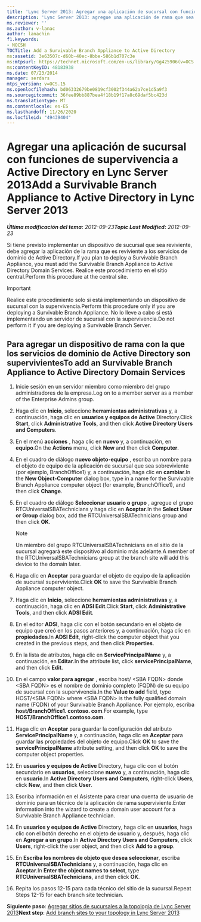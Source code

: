 ```yaml
---
title: 'Lync Server 2013: Agregar una aplicación de sucursal con funciones de supervivencia a Active Directory'
description: 'Lync Server 2013: agregue una aplicación de rama que sea superviviente a Active Directory.'
ms.reviewer: ''
ms.author: v-lanac
author: lanachin
f1.keywords:
- NOCSH
TOCTitle: Add a Survivable Branch Appliance to Active Directory
ms:assetid: 3e63507c-d60b-40ec-8bbe-586b1d707c3e
ms:mtpsurl: https://technet.microsoft.com/en-us/library/Gg425906(v=OCS.15)
ms:contentKeyID: 48183938
ms.date: 07/23/2014
manager: serdars
mtps_version: v=OCS.15
ms.openlocfilehash: bd06332679be0819cf3002f344a62a7ce1d5a9f3
ms.sourcegitcommit: 36fee89bb887bea4f18b19f17a8c69daf5bc423d
ms.translationtype: MT
ms.contentlocale: es-ES
ms.lasthandoff: 11/26/2020
ms.locfileid: "49439404"
---
```

# <a name="add-a-survivable-branch-appliance-to-active-directory-in-lync-server-2013"></a><span data-ttu-id="fda6c-103">Agregar una aplicación de sucursal con funciones de supervivencia a Active Directory en Lync Server 2013</span><span class="sxs-lookup"><span data-stu-id="fda6c-103">Add a Survivable Branch Appliance to Active Directory in Lync Server 2013</span></span>

<div data-xmlns="http://www.w3.org/1999/xhtml">

<div class="topic" data-xmlns="http://www.w3.org/1999/xhtml" data-msxsl="urn:schemas-microsoft-com:xslt" data-cs="https://msdn.microsoft.com/">

<div data-asp="https://msdn2.microsoft.com/asp">



</div>

<div id="mainSection">

<div id="mainBody"><span data-ttu-id="fda6c-104">

<span> </span></span><span class="sxs-lookup"><span data-stu-id="fda6c-104">

<span> </span></span></span>

<span data-ttu-id="fda6c-105">_**Última modificación del tema:** 2012-09-23_</span><span class="sxs-lookup"><span data-stu-id="fda6c-105">_**Topic Last Modified:** 2012-09-23_</span></span>

<span data-ttu-id="fda6c-106">Si tiene previsto implementar un dispositivo de sucursal que sea reviviente, debe agregar la aplicación de la rama que es reviviente a los servicios de dominio de Active Directory.</span><span class="sxs-lookup"><span data-stu-id="fda6c-106">If you plan to deploy a Survivable Branch Appliance, you must add the Survivable Branch Appliance to Active Directory Domain Services.</span></span> <span data-ttu-id="fda6c-107">Realice este procedimiento en el sitio central.</span><span class="sxs-lookup"><span data-stu-id="fda6c-107">Perform this procedure at the central site.</span></span>

<div>


> [!IMPORTANT]  
> <span data-ttu-id="fda6c-108">Realice este procedimiento solo si está implementando un dispositivo de sucursal con la supervivencia.</span><span class="sxs-lookup"><span data-stu-id="fda6c-108">Perform this procedure only if you are deploying a Survivable Branch Appliance.</span></span> <span data-ttu-id="fda6c-109">No lo lleve a cabo si está implementando un servidor de sucursal con la supervivencia.</span><span class="sxs-lookup"><span data-stu-id="fda6c-109">Do not perform it if you are deploying a Survivable Branch Server.</span></span>



</div>

<div>

## <a name="to-add-an-survivable-branch-appliance-to-active-directory-domain-services"></a><span data-ttu-id="fda6c-110">Para agregar un dispositivo de rama con la que los servicios de dominio de Active Directory son supervivientes</span><span class="sxs-lookup"><span data-stu-id="fda6c-110">To add an Survivable Branch Appliance to Active Directory Domain Services</span></span>

1.  <span data-ttu-id="fda6c-111">Inicie sesión en un servidor miembro como miembro del grupo administradores de la empresa.</span><span class="sxs-lookup"><span data-stu-id="fda6c-111">Log on to a member server as a member of the Enterprise Admins group.</span></span>

2.  <span data-ttu-id="fda6c-112">Haga clic en **Inicio**, seleccione **herramientas administrativas** y, a continuación, haga clic en **usuarios y equipos de Active** Directory.</span><span class="sxs-lookup"><span data-stu-id="fda6c-112">Click **Start**, click **Administrative Tools**, and then click **Active Directory Users and Computers**.</span></span>

3.  <span data-ttu-id="fda6c-113">En el menú **acciones** , haga clic en **nuevo** y, a continuación, en **equipo**.</span><span class="sxs-lookup"><span data-stu-id="fda6c-113">On the **Actions** menu, click **New** and then click **Computer**.</span></span>

4.  <span data-ttu-id="fda6c-114">En el cuadro de diálogo **nuevo objeto-equipo** , escriba un nombre para el objeto de equipo de la aplicación de sucursal que sea sobreviviente (por ejemplo, BranchOffice1) y, a continuación, haga clic en **cambiar**.</span><span class="sxs-lookup"><span data-stu-id="fda6c-114">In the **New Object-Computer** dialog box, type in a name for the Survivable Branch Appliance computer object (for example, BranchOffice1), and then click **Change**.</span></span>

5.  <span data-ttu-id="fda6c-115">En el cuadro de diálogo **Seleccionar usuario o grupo** , agregue el grupo RTCUniversalSBATechnicians y haga clic en **Aceptar**.</span><span class="sxs-lookup"><span data-stu-id="fda6c-115">In the **Select User or Group** dialog box, add the RTCUniversalSBATechnicians group and then click **OK**.</span></span>
    
    <div>
    

    > [!NOTE]  
    > <span data-ttu-id="fda6c-116">Un miembro del grupo RTCUniversalSBATechnicians en el sitio de la sucursal agregará este dispositivo al dominio más adelante.</span><span class="sxs-lookup"><span data-stu-id="fda6c-116">A member of the RTCUniversalSBATechnicians group at the branch site will add this device to the domain later.</span></span>

    
    </div>

6.  <span data-ttu-id="fda6c-117">Haga clic en **Aceptar** para guardar el objeto de equipo de la aplicación de sucursal superviviente.</span><span class="sxs-lookup"><span data-stu-id="fda6c-117">Click **OK** to save the Survivable Branch Appliance computer object.</span></span>

7.  <span data-ttu-id="fda6c-118">Haga clic en **Inicio**, seleccione **herramientas administrativas** y, a continuación, haga clic en **ADSI Edit**.</span><span class="sxs-lookup"><span data-stu-id="fda6c-118">Click **Start**, click **Administrative Tools**, and then click **ADSI Edit**.</span></span>

8.  <span data-ttu-id="fda6c-119">En el editor **ADSI**, haga clic con el botón secundario en el objeto de equipo que creó en los pasos anteriores y, a continuación, haga clic en **propiedades**.</span><span class="sxs-lookup"><span data-stu-id="fda6c-119">In **ADSI Edit**, right-click the computer object that you created in the previous steps, and then click **Properties**.</span></span>

9.  <span data-ttu-id="fda6c-120">En la lista de atributos, haga clic en **ServicePrincipalName** y, a continuación, en **Editar**.</span><span class="sxs-lookup"><span data-stu-id="fda6c-120">In the attribute list, click **servicePrincipalName**, and then click **Edit**.</span></span>

10. <span data-ttu-id="fda6c-121">En el campo **valor para agregar** , escriba host/ \<SBA FQDN\> donde \<SBA FQDN\> es el nombre de dominio completo (FQDN) de su equipo de sucursal con la supervivencia.</span><span class="sxs-lookup"><span data-stu-id="fda6c-121">In the **Value to add** field, type HOST/\<SBA FQDN\> where \<SBA FQDN\> is the fully qualified domain name (FQDN) of your Survivable Branch Appliance.</span></span> <span data-ttu-id="fda6c-122">Por ejemplo, escriba **host/BranchOffice1. contoso. com**.</span><span class="sxs-lookup"><span data-stu-id="fda6c-122">For example, type **HOST/BranchOffice1.contoso.com**.</span></span>

11. <span data-ttu-id="fda6c-123">Haga clic en **Aceptar** para guardar la configuración del atributo **ServicePrincipalName** y, a continuación, haga clic en **Aceptar** para guardar las propiedades del objeto de equipo.</span><span class="sxs-lookup"><span data-stu-id="fda6c-123">Click **OK** to save the **servicePrincipalName** attribute setting, and then click **OK** to save the computer object properties.</span></span>

12. <span data-ttu-id="fda6c-124">En **usuarios y equipos de Active** Directory, haga clic con el botón secundario en **usuarios**, seleccione **nuevo** y, a continuación, haga clic en **usuario**.</span><span class="sxs-lookup"><span data-stu-id="fda6c-124">In **Active Directory Users and Computers**, right-click **Users**, click **New**, and then click **User**.</span></span>

13. <span data-ttu-id="fda6c-125">Escriba información en el Asistente para crear una cuenta de usuario de dominio para un técnico de la aplicación de rama superviviente.</span><span class="sxs-lookup"><span data-stu-id="fda6c-125">Enter information into the wizard to create a domain user account for a Survivable Branch Appliance technician.</span></span>

14. <span data-ttu-id="fda6c-126">En **usuarios y equipos de Active** Directory, haga clic en **usuarios**, haga clic con el botón derecho en el objeto de usuario y, después, haga clic en **Agregar a un grupo**.</span><span class="sxs-lookup"><span data-stu-id="fda6c-126">In **Active Directory Users and Computers**, click **Users**, right-click the user object, and then click **Add to a group**.</span></span>

15. <span data-ttu-id="fda6c-127">En **Escriba los nombres de objeto que desea seleccionar**, escriba **RTCUniversalSBATechnicians** y, a continuación, haga clic en **Aceptar**.</span><span class="sxs-lookup"><span data-stu-id="fda6c-127">In **Enter the object names to select**, type **RTCUniversalSBATechnicians**, and then click **OK**.</span></span>

16. <span data-ttu-id="fda6c-128">Repita los pasos 12-15 para cada técnico del sitio de la sucursal.</span><span class="sxs-lookup"><span data-stu-id="fda6c-128">Repeat Steps 12-15 for each branch site technician.</span></span>

<span data-ttu-id="fda6c-129">**Siguiente paso**: [Agregar sitios de sucursales a la topología de Lync Server 2013](lync-server-2013-add-branch-sites-to-your-topology.md)</span><span class="sxs-lookup"><span data-stu-id="fda6c-129">**Next step**: [Add branch sites to your topology in Lync Server 2013](lync-server-2013-add-branch-sites-to-your-topology.md)</span></span>

<span data-ttu-id="fda6c-130"></div>

</div>

<span> </span>

</div>

</div>

</span><span class="sxs-lookup"><span data-stu-id="fda6c-130"></div>

</div>

<span> </span>

</div>

</div>

</span></span></div>

